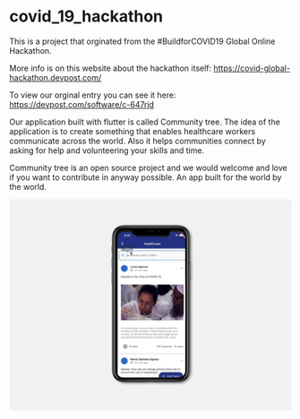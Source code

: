 # covid_19_hackathon

This is a project that orginated from the #BuildforCOVID19 Global Online Hackathon. 

More info is on this website about the hackathon itself: https://covid-global-hackathon.devpost.com/

To view our orginal entry you can see it here: https://devpost.com/software/c-647rjd

Our application built with flutter is called Community tree. The idea of the application is to create something that enables healthcare workers communicate across the world. Also it helps communities connect by asking for help and volunteering your skills and time.

Community tree is an open source project and we would welcome and love if you want to contribute in anyway possible. An app built for the world by the world. 

![](https://github.com/arizala13/covid_19_hackathon/blob/master/app-pictures/2.jpeg)
